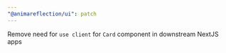 ```yaml
---
"@animareflection/ui": patch
---
```


Remove need for `use client` for `Card` component in downstream NextJS apps
